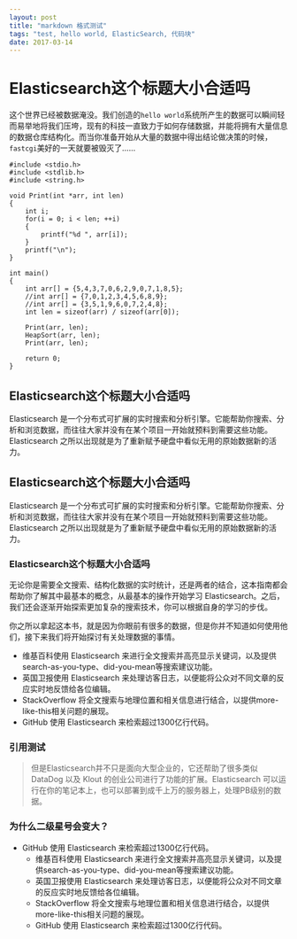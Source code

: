 ```yaml
---
layout: post
title: "markdown 格式测试"
tags: "test, hello world, ElasticSearch, 代码块"
date: 2017-03-14
---
```


# Elasticsearch这个标题大小合适吗
这个世界已经被数据淹没。我们创造的`hello world`系统所产生的数据可以瞬间轻而易举地将我们压垮，现有的科技一直致力于如何存储数据，并能将拥有大量信息的数据仓库结构化。而当你准备开始从大量的数据中得出结论做决策的时候，`fastcgi`美好的一天就要被毁灭了……

	#include <stdio.h>	
	#include <stdlib.h>
	#include <string.h>	
	
	void Print(int *arr, int len)
    {
        int i;
        for(i = 0; i < len; ++i)
        {
            printf("%d ", arr[i]);
        }
        printf("\n");
    }
	
    int main()
    {
        int arr[] = {5,4,3,7,0,6,2,9,0,7,1,8,5};
        //int arr[] = {7,0,1,2,3,4,5,6,8,9};
        //int arr[] = {3,5,1,9,6,0,7,2,4,8};
        int len = sizeof(arr) / sizeof(arr[0]);

        Print(arr, len);
        HeapSort(arr, len);
        Print(arr, len);

        return 0;
    }


## Elasticsearch这个标题大小合适吗
Elasticsearch 是一个分布式可扩展的实时搜索和分析引擎。它能帮助你搜索、分析和浏览数据，而往往大家并没有在某个项目一开始就预料到需要这些功能。Elasticsearch 之所以出现就是为了重新赋予硬盘中看似无用的原始数据新的活力。

## Elasticsearch这个标题大小合适吗
Elasticsearch 是一个分布式可扩展的实时搜索和分析引擎。它能帮助你搜索、分析和浏览数据，而往往大家并没有在某个项目一开始就预料到需要这些功能。Elasticsearch 之所以出现就是为了重新赋予硬盘中看似无用的原始数据新的活力。

### Elasticsearch这个标题大小合适吗
无论你是需要全文搜索、结构化数据的实时统计，还是两者的结合，这本指南都会帮助你了解其中最基本的概念，从最基本的操作开始学习 Elasticsearch。之后，我们还会逐渐开始探索更加复杂的搜索技术，你可以根据自身的学习的步伐。

你之所以拿起这本书，就是因为你眼前有很多的数据，但是你并不知道如何使用他们，接下来我们将开始探讨有关处理数据的事情。

* 维基百科使用 Elasticsearch 来进行全文搜索并高亮显示关键词，以及提供search-as-you-type、did-you-mean等搜索建议功能。
* 英国卫报使用 Elasticsearch 来处理访客日志，以便能将公众对不同文章的反应实时地反馈给各位编辑。
* StackOverflow 将全文搜索与地理位置和相关信息进行结合，以提供more-like-this相关问题的展现。
* GitHub 使用 Elasticsearch 来检索超过1300亿行代码。

### 引用测试

> 但是Elasticsearch并不只是面向大型企业的，它还帮助了很多类似 DataDog 以及 Klout 的创业公司进行了功能的扩展。Elasticsearch 可以运行在你的笔记本上，也可以部署到成千上万的服务器上，处理PB级别的数据。


### 为什么二级星号会变大？

* GitHub 使用 Elasticsearch 来检索超过1300亿行代码。
	* 维基百科使用 Elasticsearch 来进行全文搜索并高亮显示关键词，以及提供search-as-you-type、did-you-mean等搜索建议功能。
	* 英国卫报使用 Elasticsearch 来处理访客日志，以便能将公众对不同文章的反应实时地反馈给各位编辑。
	* StackOverflow 将全文搜索与地理位置和相关信息进行结合，以提供more-like-this相关问题的展现。
	* GitHub 使用 Elasticsearch 来检索超过1300亿行代码。

